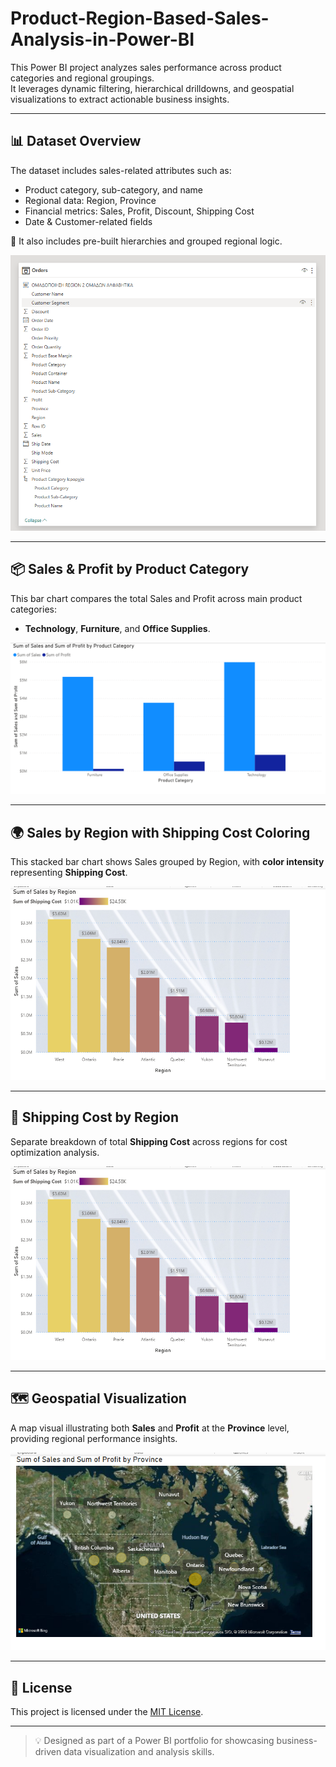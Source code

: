 # Product-Region-Based-Sales-Analysis-in-Power-BI

This Power BI project analyzes sales performance across product categories and regional groupings.  
It leverages dynamic filtering, hierarchical drilldowns, and geospatial visualizations to extract actionable business insights.

---

## 📊 Dataset Overview

The dataset includes sales-related attributes such as:
- Product category, sub-category, and name
- Regional data: Region, Province
- Financial metrics: Sales, Profit, Discount, Shipping Cost
- Date & Customer-related fields

📌 It also includes pre-built hierarchies and grouped regional logic.

![Dataset View](screenshots/dataset-view.png)

---

## 📦 Sales & Profit by Product Category

This bar chart compares the total Sales and Profit across main product categories:  
- **Technology**, **Furniture**, and **Office Supplies**.

![Sales and Profit by Category](screenshots/sales-profit-category.png)

---

## 🌍 Sales by Region with Shipping Cost Coloring

This stacked bar chart shows Sales grouped by Region, with **color intensity** representing **Shipping Cost**.

![Sales by Region](screenshots/sales-region.png)

---

## 🚚 Shipping Cost by Region

Separate breakdown of total **Shipping Cost** across regions for cost optimization analysis.

![Shipping Cost by Region](screenshots/shipping-cost-region.png)

---

## 🗺️ Geospatial Visualization

A map visual illustrating both **Sales** and **Profit** at the **Province** level, providing regional performance insights.

![Geospatial Map](screenshots/geospatial-map.png)

---

## 📄 License

This project is licensed under the [MIT License](LICENSE).

---

> 💡 Designed as part of a Power BI portfolio for showcasing business-driven data visualization and analysis skills.
